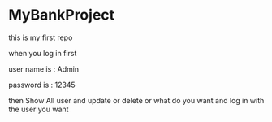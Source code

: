 # MyBankProject
this is my first repo


when you log in first 


user name is : Admin



password  is :  12345



then Show All user and update or delete or what do you want and log in with  the user you want 
